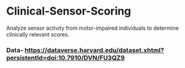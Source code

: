 # Clinical-Sensor-Scoring

Analyze sensor activity from motor-impaired individuals to determine clinically relevant scores.

### Data- https://dataverse.harvard.edu/dataset.xhtml?persistentId=doi:10.7910/DVN/FU3QZ9
